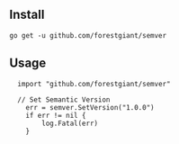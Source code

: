 ## Install
`go get -u github.com/forestgiant/semver`

## Usage
```
  import "github.com/forestgiant/semver"

  // Set Semantic Version
	err = semver.SetVersion("1.0.0")
	if err != nil {
		log.Fatal(err)
	}
```
